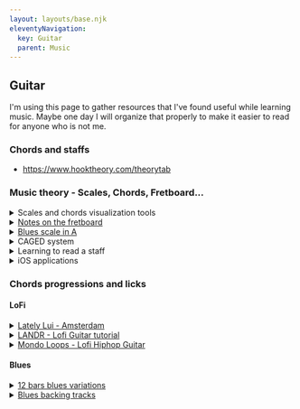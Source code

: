 ```yaml
---
layout: layouts/base.njk
eleventyNavigation:
  key: Guitar
  parent: Music
---
```


## Guitar

I'm using this page to gather resources that I've found useful while learning music. Maybe one day I will organize that properly to make it easier to read for anyone who is not me.


### Chords and staffs

 - https://www.hooktheory.com/theorytab

### Music theory - Scales, Chords, Fretboard...

<details>
    <summary>Scales and chords visualization tools</summary>

 - [Guitar scales - Online Guitar Book](https://onlineguitarbooks.com/guitar-scales/)
 - [The Guitar Grimoire - Adam Kadmon](http://mikesimm.djlemonk.com/bblog/Scales-and-Modes.pdf)
 - [FretFlip](https://fretflip.com/)
 - [Fretbo.ar](https://fretbo.ar/)
 - [muted.io](https://muted.io/)
</details>

<details>
    <summary><a href="https://www.guitare-improvisation.com/les-bases_notes-du-manche.php" rel="noopener noreferrer" target="_blank">Notes on the fretboard</a></summary>

![Notes sur le manche](/images/guitar/C_majeur_Entier.png)
![Guitar fingerboard chart](https://i.redd.it/hs2ewp5vznd81.jpg)
</details>

<details>
    <summary><a href="https://www.guitare-improvisation.com/improviser_le-blues.php" rel="noopener noreferrer" target="_blank">Blues scale in A</a></summary>

Position I ![Pentatonique mineur en La - Position I](/images/guitar/gamme-blues-de-LA-position-1.png)
Position II ![Pentatonique mineur en La - Position II](/images/guitar/gamme-blues-de-LA-position-2.png)
Position III ![Pentatonique mineur en La - Position III](/images/guitar/gamme-blues-de-LA-position-3.png)
Position IV-1 ![Pentatonique mineur en La - Position IV 1](/images/guitar/gamme-blues-de-LA-position-4.png)
Position IV-2 ![Pentatonique mineur en La - Position IV 2](/images/guitar/gamme-blues-de-LA-position-4_2.png)
Position V ![Pentatonique mineur en La - Position V](/images/guitar/gamme-blues-de-LA-position-5.png)
</details>

<details>
    <summary>CAGED system</summary>

[Pick up music - The CAGED system explained](https://www.youtube.com/watch?v=-nphFK6HFjY)
</details>


<details>
    <summary>Learning to read a staff</summary>

[Reference](https://www.apprendrelesolfege.com/lire-les-notes)

![Points de reperes](/images/guitar/lire-les-notes-points-de-repere-clef-de-sol.webp)

Mnemonic in French:
<ul>
<li><p>a<b>MI</b>s <b>SOL</b>dats <b>CI</b>-<b>RE</b>z <b>FA</b>cilement vos bottes</p></li>
<li><p><b>FA</b>it <b>LA</b> <b>DO</b>r<b>MI</b>r</p></li>
</ul>

Guitar open string on the staff:
![Points de repere cordes ouvertes](/images/guitar/points-de-repere-lecture-de-note-guitare.webp)

</details>


<details>
    <summary>iOS applications</summary>

 - [Solfa](https://apps.apple.com/us/app/solfa-learn-musical-notes/id1436741307) Learning to read notes
 - [Hearing](https://apps.apple.com/us/app/hearing-ear-training-piano/id1474241582) Learning to identify notes by hear
</details>



### Chords progressions and licks

#### LoFi

<details>
    <summary><a href="https://soundcloud.com/lately-lui/amsterdam" rel="noopener noreferrer" target="_blank">Lately Lui - Amsterdam</a></summary>

```
Dmin7b5 - x5656x
G13     - 3x344x
Cmin7   - x3534x
Cmin9   - x3133x
```
</details>

<details>
    <summary><a href="https://www.youtube.com/watch?v=i5gLDeLZpJs" rel="noopener noreferrer" target="_blank">LANDR - Lofi Guitar tutorial</a></summary>

```
Amin7   - 5x555x
B7#5    - 7x788x
Emin9   - x7577x
```

```
Fmin7   - 1x111x
G7#5    - 3x344x
Cmin9   - x3133x
C9sus4  - x3333x
```

```
Bbmaj7  - 6  x 7  7  6 x
Gmin9   - x 10 8 10 10 x
Ebmaj7  - x  6 8  7  8 6
Ebmin7  - x  6 8  6  7 6
```
</details>

<details>
    <summary><a href="https://www.youtube.com/watch?v=FqyWHayvgtY" rel="noopener noreferrer" target="_blank">Mondo Loops - Lofi Hiphop Guitar</a></summary>

```
C#min7  - x46454
G#min7  - 4x444x
F#min7  - x24222
```
</details>

#### Blues

<details>
    <summary><a href="https://eatsleepguitarrepeat.com/12-bar-blues-variations-blues-rhythm-guitar-lesson-improve-your-blues/" rel="noopener noreferrer" target="_blank">12 bars blues variations</a></summary>
</details>

<details>
    <summary><a href="https://www.youtube.com/playlist?list=PLUExMPmFbP3ohwQSByFUJ71dW5d61rErC" rel="noopener noreferrer" target="_blank">Blues backing tracks</a></summary>
</details>
